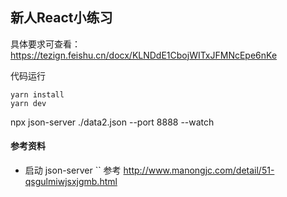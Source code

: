 ## 新人React小练习

具体要求可查看：https://tezign.feishu.cn/docx/KLNDdE1CbojWITxJFMNcEpe6nKe

代码运行
```shell
yarn install
yarn dev
```
npx json-server ./data2.json --port 8888 --watch

#### 参考资料

- 启动 json-server
  ``
  参考
  http://www.manongjc.com/detail/51-qsgulmiwjsxjgmb.html
